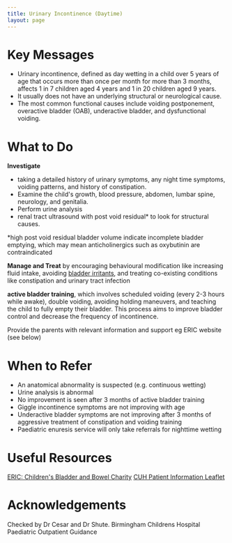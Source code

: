 ```yaml
---
title: Urinary Incontinence (Daytime)
layout: page
---
```


# Key Messages

- Urinary incontinence, defined as day wetting in a child over 5 years of age that occurs more than once per month for more than 3 months, affects 1 in 7 children aged 4 years and 1 in 20 children aged 9 years.
- It usually does not have an underlying structural or neurological cause.
- The most common functional causes include voiding postponement, overactive bladder (OAB), underactive bladder, and dysfunctional voiding.

# What to Do

**Investigate** 
- taking a detailed history of urinary symptoms, any night time symptoms, voiding patterns, and history of constipation. 
- Examine the child's growth, blood pressure, abdomen, lumbar spine, neurology, and genitalia. 
- Perform urine analysis 
- renal tract ultrasound with post void residual* to look for structural causes.  

*high post void residual bladder volume indicate incomplete bladder emptying, which may mean anticholinergics such as oxybutinin are contraindicated 

**Manage and Treat** by encouraging behavioural modification like increasing fluid intake, avoiding [bladder irritants](https://www.cuh.nhs.uk/patient-information/bladder-and-voiding-problems-in-children/#:~:text=Some%20drinks%20can%20irritate%20the,need%20to%20be%20diluted%20well.), and treating co-existing conditions like constipation and urinary tract infection

**active bladder training**, which involves scheduled voiding (every 2-3 hours while awake), double voiding, avoiding holding maneuvers, and teaching the child to fully empty their bladder. This process aims to improve bladder control and decrease the frequency of incontinence.

Provide the parents with relevant information and support eg ERIC website (see below)

# When to Refer

- An anatomical abnormality is suspected (e.g. continuous wetting)
- Urine analysis is abnormal
- No improvement is seen after 3 months of active bladder training
- Giggle incontinence symptoms are not improving with age
- Underactive bladder symptoms are not improving after 3 months of aggressive treatment of constipation and voiding training
- Paediatric enuresis service will only take referrals for nighttime wetting

# Useful Resources 
[ERIC: Children's Bladder and Bowel Charity](https://eric.org.uk)
[CUH Patient Information Leaflet](https://www.cuh.nhs.uk/patient-information/bladder-and-voiding-problems-in-children)

# Acknowledgements
Checked by Dr Cesar and Dr Shute.
Birmingham Childrens Hospital Paediatric Outpatient Guidance